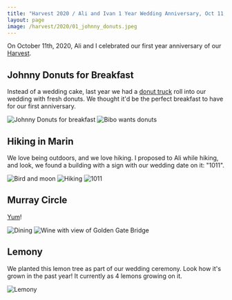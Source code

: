 ```yaml
---
title: "Harvest 2020 / Ali and Ivan 1 Year Wedding Anniversary, Oct 11, 2020"
layout: page
image: /harvest/2020/01_johnny_donuts.jpeg
---
```


On October 11th, 2020, Ali and I celebrated our first year anniversary of our [Harvest](/harvest/).

## Johnny Donuts for Breakfast

Instead of a wedding cake, last year we had a [donut truck](https://www.johnnydoughnuts.com/) roll into our wedding with
fresh donuts. We thought it'd be the perfect breakfast to have for our
first anniversary.

![Johnny Donuts for breakfast](01_johnny_donuts.jpeg)
![Bibo wants donuts](02_bibo_wants_donuts.jpeg)

## Hiking in Marin

We love being outdoors, and we love hiking. I proposed to Ali while hiking, and
look, we found a building with a sign with our wedding date on it: "1011".

![Bird and moon](03_bird_moon.jpeg)
![Hiking](04_hiking.jpeg)
![1011](05_1011.jpeg)

## Murray Circle

[Yum](https://www.yelp.com/biz/murray-circle-sausalito)!

![Dining](06_dining.jpeg)
![Wine with view of Golden Gate Bridge](07_wine_bridge.jpeg)

## Lemony
We planted this lemon tree as part of our wedding ceremony. Look how it's grown
in the past year! It currently as 4 lemons growing on it.

![Lemony](08_lemony.jpeg)